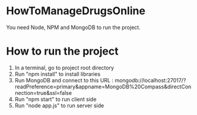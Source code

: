 # HowToManageDrugsOnline

You need Node, NPM and MongoDB to run the project.


# How to run the project
1. In a terminal, go to project root directory
2. Run "npm install" to install libraries
3. Run MongoDB and connect to this URL : mongodb://localhost:27017/?readPreference=primary&appname=MongoDB%20Compass&directConnection=true&ssl=false
4. Run "npm start" to run client side
5. Run "node app.js" to run server side
